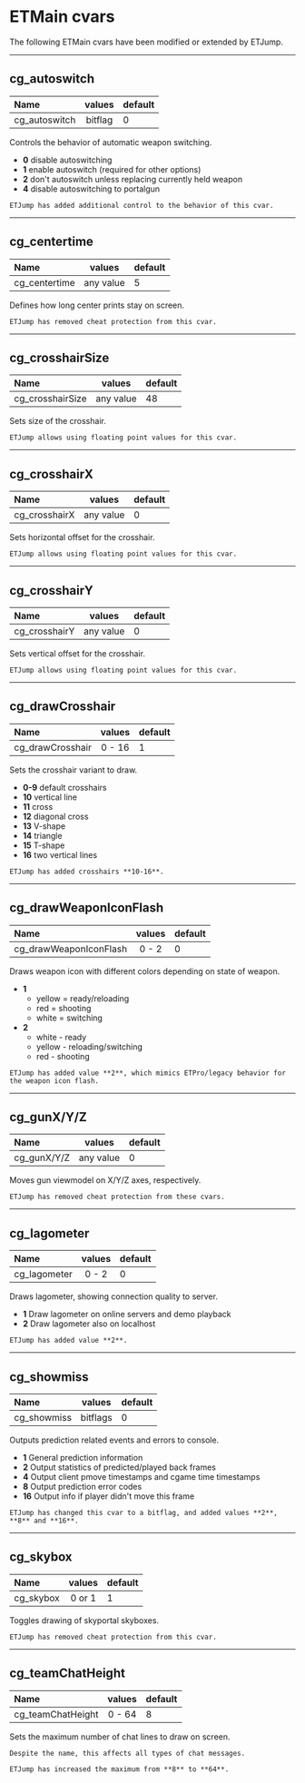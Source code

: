 # ETMain cvars

The following ETMain cvars have been modified or extended by ETJump.

---

## cg_autoswitch
Name                    | values        | default
:-----------------------|:-------------:|:------------
cg_autoswitch           | bitflag       | 0

Controls the behavior of automatic weapon switching.

* **0** disable autoswitching
* **1** enable autoswitch (required for other options)
* **2** don't autoswitch unless replacing currently held weapon
* **4** disable autoswitching to portalgun

```{hint}
ETJump has added additional control to the behavior of this cvar.
```

---

## cg_centertime
Name                    | values        | default
:-----------------------|:-------------:|:------------
cg_centertime           | any value     | 5

Defines how long center prints stay on screen. 

```{hint}
ETJump has removed cheat protection from this cvar.
```

---

## cg_crosshairSize
Name                    | values        | default
:-----------------------|:-------------:|:------------
cg_crosshairSize        | any value     | 48

Sets size of the crosshair.

```{hint}
ETJump allows using floating point values for this cvar.
```

---

## cg_crosshairX
Name                    | values        | default
:-----------------------|:-------------:|:------------
cg_crosshairX           | any value     | 0

Sets horizontal offset for the crosshair. 

```{hint}
ETJump allows using floating point values for this cvar.
```

---

## cg_crosshairY
Name                    | values        | default
:-----------------------|:-------------:|:------------
cg_crosshairY           | any value     | 0

Sets vertical offset for the crosshair.

```{hint}
ETJump allows using floating point values for this cvar.
```

---

## cg_drawCrosshair
Name                    | values        | default
:-----------------------|:-------------:|:------------
cg_drawCrosshair        | 0 - 16        | 1

Sets the crosshair variant to draw.

* **0-9** default crosshairs
* **10** vertical line
* **11** cross
* **12** diagonal cross
* **13** V-shape
* **14** triangle
* **15** T-shape
* **16** two vertical lines

```{hint}
ETJump has added crosshairs **10-16**.
```

---

## cg_drawWeaponIconFlash
Name                    | values        | default
:-----------------------|:-------------:|:------------
cg_drawWeaponIconFlash  | 0 - 2         | 0

Draws weapon icon with different colors depending on state of weapon.

* **1**
    * yellow = ready/reloading
    * red = shooting
    * white = switching
* **2**
    * white - ready
    * yellow - reloading/switching
    * red - shooting

```{hint}
ETJump has added value **2**, which mimics ETPro/legacy behavior for the weapon icon flash.
```

---

## cg_gunX/Y/Z
Name                    | values        | default
:-----------------------|:-------------:|:------------
cg_gunX/Y/Z             | any value     | 0

Moves gun viewmodel on X/Y/Z axes, respectively. 

```{hint}
ETJump has removed cheat protection from these cvars.
```

---

## cg_lagometer
Name                    | values        | default
:-----------------------|:-------------:|:------------
cg_lagometer            | 0 - 2         | 0

Draws lagometer, showing connection quality to server.

* **1** Draw lagometer on online servers and demo playback
* **2** Draw lagometer also on localhost

```{hint}
ETJump has added value **2**.
```

---

## cg_showmiss
Name                    | values        | default
:-----------------------|:-------------:|:------------
cg_showmiss             | bitflags      | 0

Outputs prediction related events and errors to console.

* **1** General prediction information
* **2** Output statistics of predicted/played back frames
* **4** Output client pmove timestamps and cgame time timestamps
* **8** Output prediction error codes
* **16** Output info if player didn't move this frame

```{hint}
ETJump has changed this cvar to a bitflag, and added values **2**, **8** and **16**.
```

---

## cg_skybox
Name                    | values        | default
:-----------------------|:-------------:|:------------
cg_skybox               | 0 or 1        | 1

Toggles drawing of skyportal skyboxes.

```{hint}
ETJump has removed cheat protection from this cvar.
```

---

## cg_teamChatHeight
Name                    | values        | default
:-----------------------|:-------------:|:------------
cg_teamChatHeight       | 0 - 64        | 8

Sets the maximum number of chat lines to draw on screen.

```{note}
Despite the name, this affects all types of chat messages.
```

```{hint}
ETJump has increased the maximum from **8** to **64**.
```
